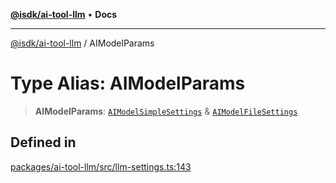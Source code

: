 [**@isdk/ai-tool-llm**](../README.md) • **Docs**

***

[@isdk/ai-tool-llm](../globals.md) / AIModelParams

# Type Alias: AIModelParams

> **AIModelParams**: [`AIModelSimpleSettings`](../interfaces/AIModelSimpleSettings.md) & [`AIModelFileSettings`](../interfaces/AIModelFileSettings.md)

## Defined in

[packages/ai-tool-llm/src/llm-settings.ts:143](https://github.com/isdk/ai-tool-llm.js/blob/6dca0b043de83937d92e2b5f936238ef46f7ef86/src/llm-settings.ts#L143)
